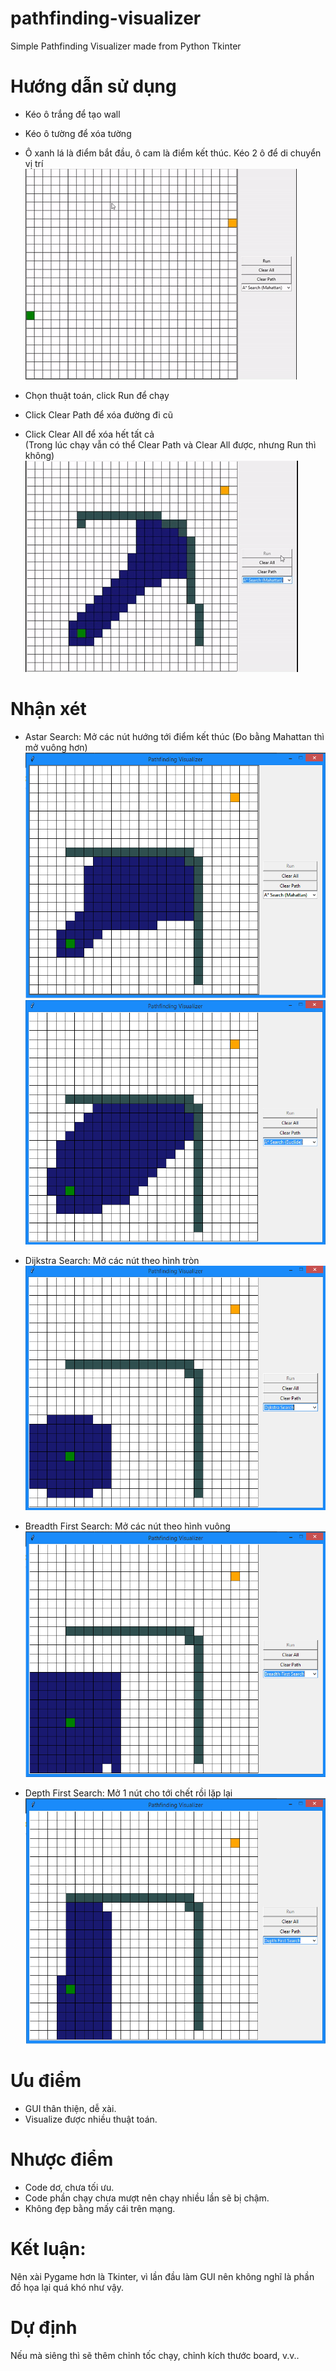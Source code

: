 # pathfinding-visualizer
Simple Pathfinding Visualizer made from Python Tkinter

# Hướng dẫn sử dụng
- Kéo ô trắng để tạo wall  
- Kéo ô tường để xóa tường  
- Ô xanh lá là điểm bắt đầu, ô cam là điểm kết thúc. Kéo 2 ô để di chuyển vị trí  
![](image/drag.gif)


- Chọn thuật toán, click Run để chạy  
- Click Clear Path để xóa đường đi cũ  
- Click Clear All để xóa hết tất cả  
(Trong lúc chạy vẫn có thể Clear Path và Clear All được, nhưng Run thì không)  
![](image/run.gif)

# Nhận xét
- Astar Search: Mở các nút hướng tới điểm kết thúc (Đo bằng Mahattan thì mở vuông hơn)
![alt text](image/Mahattan.png)	
![alt text](image/Euclide.png)


- Dijkstra Search: Mở các nút theo hình tròn
![alt text](image/Dijkstra.png)


- Breadth First Search: Mở các nút theo hình vuông
![alt text](image/BFS.png)


- Depth First Search: Mở 1 nút cho tới chết rồi lặp lại
![alt text](image/DFS.png)

# Ưu điểm
- GUI thân thiện, dễ xài.
- Visualize được nhiều thuật toán.

# Nhược điểm
- Code dơ, chưa tối ưu.
- Code phần chạy chưa mượt nên chạy nhiều lần sẽ bị chậm.
- Không đẹp bằng mấy cái trên mạng.

# Kết luận:
Nên xài Pygame hơn là Tkinter, vì lần đầu làm GUI nên không nghĩ là phần đồ họa lại quá khó như vậy.

# Dự định
Nếu mà siêng thì sẽ thêm chỉnh tốc chạy, chỉnh kích thước board, v.v..

